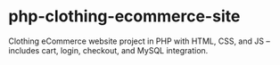 # php-clothing-ecommerce-site
Clothing eCommerce website project in PHP with HTML, CSS, and JS – includes cart, login, checkout, and MySQL integration.
